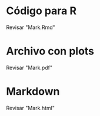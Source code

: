 # Código para R
Revisar "Mark.Rmd"
# Archivo con plots
Revisar "Mark.pdf"
# Markdown
Revisar "Mark.html"
